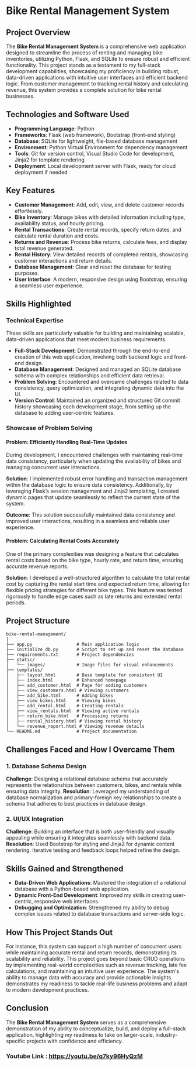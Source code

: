 # Bike Rental Management System

## Project Overview
The **Bike Rental Management System** is a comprehensive web application designed to streamline the process of renting and managing bike inventories, utilizing Python, Flask, and SQLite to ensure robust and efficient functionality. This project stands as a testament to my full-stack development capabilities, showcasing my proficiency in building robust, data-driven applications with intuitive user interfaces and efficient backend logic. From customer management to tracking rental history and calculating revenue, this system provides a complete solution for bike rental businesses.

## Technologies and Software Used
- **Programming Language**: Python
- **Frameworks**: Flask (web framework), Bootstrap (front-end styling)
- **Database**: SQLite for lightweight, file-based database management
- **Environment**: Python Virtual Environment for dependency management
- **Tools**: Git for version control, Visual Studio Code for development, Jinja2 for template rendering
- **Deployment**: Local development server with Flask, ready for cloud deployment if needed

## Key Features
- **Customer Management**: Add, edit, view, and delete customer records effortlessly.
- **Bike Inventory**: Manage bikes with detailed information including type, availability status, and hourly pricing.
- **Rental Transactions**: Create rental records, specify return dates, and calculate rental duration and costs.
- **Returns and Revenue**: Process bike returns, calculate fees, and display total revenue generated.
- **Rental History**: View detailed records of completed rentals, showcasing customer interactions and return details.
- **Database Management**: Clear and reset the database for testing purposes.
- **User Interface**: A modern, responsive design using Bootstrap, ensuring a seamless user experience.

## Skills Highlighted
### Technical Expertise
These skills are particularly valuable for building and maintaining scalable, data-driven applications that meet modern business requirements.
- **Full-Stack Development**: Demonstrated through the end-to-end creation of this web application, involving both backend logic and front-end design.
- **Database Management**: Designed and managed an SQLite database schema with complex relationships and efficient data retrieval.
- **Problem Solving**: Encountered and overcame challenges related to data consistency, query optimization, and integrating dynamic data into the UI.
- **Version Control**: Maintained an organized and structured Git commit history showcasing each development stage, from setting up the database to adding user-centric features.

### Showcase of Problem Solving
#### Problem: Efficiently Handling Real-Time Updates
During development, I encountered challenges with maintaining real-time data consistency, particularly when updating the availability of bikes and managing concurrent user interactions.

**Solution**: I implemented robust error handling and transaction management within the database logic to ensure data consistency. Additionally, by leveraging Flask’s session management and Jinja2 templating, I created dynamic pages that update seamlessly to reflect the current state of the system.

**Outcome**: This solution successfully maintained data consistency and improved user interactions, resulting in a seamless and reliable user experience.

#### Problem: Calculating Rental Costs Accurately
One of the primary complexities was designing a feature that calculates rental costs based on the bike type, hourly rate, and return time, ensuring accurate revenue reports.

**Solution**: I developed a well-structured algorithm to calculate the total rental cost by capturing the rental start time and expected return time, allowing for flexible pricing strategies for different bike types. This feature was tested rigorously to handle edge cases such as late returns and extended rental periods.

## Project Structure
```plaintext
bike-rental-management/
|
├── app.py                 # Main application logic
├── initialize_db.py       # Script to set up and reset the database
├── requirements.txt       # Project dependencies
├── static/
│   └── images/            # Image files for visual enhancements
├── templates/
│   ├── layout.html        # Base template for consistent UI
│   ├── index.html         # Enhanced homepage
│   ├── add_customer.html  # Page for adding customers
│   ├── view_customers.html # Viewing customers
│   ├── add_bike.html      # Adding bikes
│   ├── view_bikes.html    # Viewing bikes
│   ├── add_rental.html    # Creating rentals
│   ├── view_rentals.html  # Viewing active rentals
│   ├── return_bike.html   # Processing returns
│   ├── rental_history.html # Viewing rental history
│   └── revenue_report.html # Viewing revenue details
└── README.md              # Project documentation
```

## Challenges Faced and How I Overcame Them
### 1. Database Schema Design
**Challenge**: Designing a relational database schema that accurately represents the relationships between customers, bikes, and rentals while ensuring data integrity.
**Resolution**: Leveraged my understanding of database normalization and primary-foreign key relationships to create a schema that adheres to best practices in database design.

### 2. UI/UX Integration
**Challenge**: Building an interface that is both user-friendly and visually appealing while ensuring it integrates seamlessly with backend data.
**Resolution**: Used Bootstrap for styling and Jinja2 for dynamic content rendering. Iterative testing and feedback loops helped refine the design.

## Skills Gained and Strengthened
- **Data-Driven Web Applications**: Mastered the integration of a relational database with a Python-based web application.
- **Dynamic Front-End Development**: Improved my skills in creating user-centric, responsive web interfaces.
- **Debugging and Optimization**: Strengthened my ability to debug complex issues related to database transactions and server-side logic.

## How This Project Stands Out
For instance, this system can support a high number of concurrent users while maintaining accurate rental and return records, demonstrating its scalability and reliability. This project goes beyond basic CRUD operations by implementing real-world complexities such as revenue tracking, late fee calculations, and maintaining an intuitive user experience. The system's ability to manage data with accuracy and provide actionable insights demonstrates my readiness to tackle real-life business problems and adapt to modern development practices.

## Conclusion
The **Bike Rental Management System** serves as a comprehensive demonstration of my ability to conceptualize, build, and deploy a full-stack application, highlighting my readiness to take on larger-scale, industry-specific projects with confidence and efficiency.

### Youtube Link : https://youtu.be/q7ky96HyQzM

